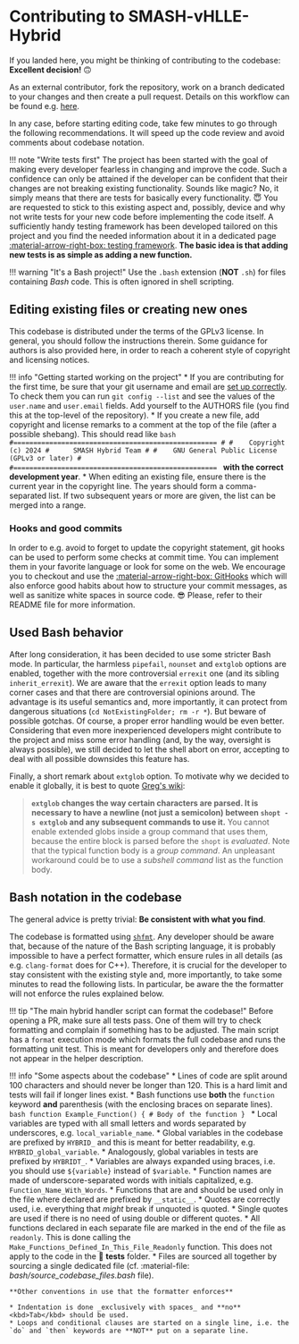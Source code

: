 # Contributing to SMASH-vHLLE-Hybrid

If you landed here, you might be thinking of contributing to the codebase: **Excellent decision!** :upside_down_face:

As an external contributor, fork the repository, work on a branch dedicated to your changes and then create a pull request.
Details on this workflow can be found e.g. [here](https://git-scm.com/book/en/v2/GitHub-Contributing-to-a-Project).

In any case, before starting editing code, take few minutes to go through the following recommendations.
It will speed up the code review and avoid comments about codebase notation.

!!! note "Write tests first"
    The project has been started with the goal of making every developer fearless in changing and improve the code.
    Such a confidence can only be attained if the developer can be confident that their changes are not breaking existing functionality.
    Sounds like magic?
    No, it simply means that there are tests for basically every functionality. :innocent:
    You are requested to stick to this existing aspect and, possibly, device and why not write tests for your new code before implementing the code itself.
    A sufficiently handy testing framework has been developed tailored on this project and you find the needed information about it in a dedicated page [:material-arrow-right-box: testing framework](testing_framework.md).
    **The basic idea is that adding new tests is as simple as adding a new function.**

!!! warning "It's a Bash project!"
    Use the `.bash` extension (**NOT** `.sh`) for files containing *Bash* code.
    This is often ignored in shell scripting.

## Editing existing files or creating new ones

This codebase is distributed under the terms of the GPLv3 license.
In general, you should follow the instructions therein.
Some guidance for authors is also provided here, in order to reach a coherent style of copyright and licensing notices.

!!! info "Getting started working on the project"
    * If you are contributing for the first time, be sure that your git username and email are [set up correctly](https://git-scm.com/book/en/v2/Getting-Started-First-Time-Git-Setup).
    To check them you can run `git config --list` and see the values of the `user.name` and `user.email` fields.
    Add yourself to the AUTHORS file (you find this at the top-level of the repository).
    * If you create a new file, add copyright and license remarks to a comment at the top of the file (after a possible shebang).
    This should read like
    ```bash
    #===================================================
    #
    #    Copyright (c) 2024
    #      SMASH Hybrid Team
    #
    #    GNU General Public License (GPLv3 or later)
    #
    #===================================================
    ```
    **with the correct development year**.
    * When editing an existing file, ensure there is the current year in the copyright line.
    The years should form a comma-separated list.
    If two subsequent years or more are given, the list can be merged into a range.

### Hooks and good commits

In order to e.g. avoid to forget to update the copyright statement, git hooks can be used to perform some checks at commit time.
You can implement them in your favorite language or look for some on the web.
We encourage you to checkout and use the [:material-arrow-right-box: GitHooks](https://github.com/AxelKrypton/GitHooks) which will also enforce good habits about how to structure your commit messages, as well as sanitize white spaces in source code. :sunglasses:
Please, refer to their README file for more information.


## Used Bash behavior

After long consideration, it has been decided to use some stricter Bash mode.
In particular, the harmless `pipefail`, `nounset` and `extglob` options are enabled, together with the more controversial `errexit` one (and its sibling `inherit_errexit`).
We are aware that the `errexit` option leads to many corner cases and that there are controversial opinions around.
The advantage is its useful semantics and, more importantly, it can protect from dangerous situations (`cd NotExistingFolder; rm -r *`).
But beware of possible gotchas.
Of course, a proper error handling would be even better.
Considering that even more inexperienced developers might contribute to the project and miss some error handling (and, by the way, oversight is always possible), we still decided to let the shell abort on error, accepting to deal with all possible downsides this feature has.

Finally, a short remark about `extglob` option. To motivate why we decided to enable it globally, it is best to quote [Greg's wiki](http://mywiki.wooledge.org/glob):
> **`extglob` changes the way certain characters are parsed. It is necessary to have a newline (not just a semicolon) between `shopt -s extglob` and any subsequent commands to use it.**
> You cannot enable extended globs inside a group command that uses them, because the entire block is parsed before the `shopt` is _evaluated_.
> Note that the typical function body is a _group command_.
> An unpleasant workaround could be to use a _subshell command_ list as the function body.


## Bash notation in the codebase

The general advice is pretty trivial: **Be consistent with what you find**.

The codebase is formatted using [`shfmt`](https://github.com/mvdan/sh#shfmt).
Any developer should be aware that, because of the nature of the Bash scripting language, it is probably impossible to have a perfect formatter, which ensure rules in all details (as e.g. `clang-format` does for C++).
Therefore, it is crucial for the developer to stay consistent with the existing style and, more importantly, to take some minutes to read the following lists.
In particular, be aware the the formatter will not enforce the rules explained below.

!!! tip "The main hybrid handler script can format the codebase!"
    Before opening a PR, make sure all tests pass.
    One of them will try to check formatting and complain if something has to be adjusted.
    The main script has a `format` execution mode which formats the full codebase and runs the formatting unit test.
    This is meant for developers only and therefore does not appear in the helper description.

!!! info "Some aspects about the codebase"
    * Lines of code are split around 100 characters and should never be longer than 120.
      This is a hard limit and tests will fail if longer lines exist.
    * Bash functions use **both** the `function` keyword **and** parenthesis (with the enclosing braces on separate lines).
    ```bash
    function Example_Function()
    {
        # Body of the function
    }
    ```
    * Local variables are typed with all small letters and words separated by underscores, e.g. `local_variable_name`.
    * Global variables in the codebase are prefixed by `HYBRID_` and this is meant for better readability, e.g. `HYBRID_global_variable`.
    * Analogously, global variables in tests are prefixed by `HYBRIDT_`.
    * Variables are always expanded using braces, i.e. you should use `${variable}` instead of `$variable`.
    * Function names are made of underscore-separated words with initials capitalized, e.g. `Function_Name_With_Words`.
    * Functions that are and should be used only in the file where declared are prefixed by `__static__`.
    * Quotes are correctly used, i.e. everything that _might_ break if unquoted is quoted.
    * Single quotes are used if there is no need of using double or different quotes.
    * All functions declared in each separate file are marked in the end of the file as `readonly`.
      This is done calling the `Make_Functions_Defined_In_This_File_Readonly` function.
      This does not apply to the code in the :file_folder: **tests** folder.
    * Files are sourced all together by sourcing a single dedicated file (cf. :material-file: *bash/source_codebase_files.bash* file).

    **Other conventions in use that the formatter enforces**

    * Indentation is done _exclusively with spaces_ and **no** <kbd>Tab</kbd> should be used.
    * Loops and conditional clauses are started on a single line, i.e. the `do` and `then` keywords are **NOT** put on a separate line.
